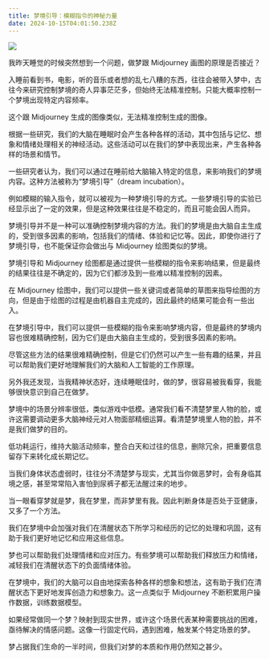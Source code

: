```yaml
---
title: 梦境引导：模糊指令的神秘力量
date: 2024-10-15T04:01:50.238Z
---
```



![](https://img-1259210397.cos.ap-guangzhou.myqcloud.com/Pasted%20image%2020230509134226.png)

我昨天睡觉的时候突然想到一个问题，做梦跟 Midjourney 画图的原理是否接近？

入睡前看到书，电影，听的音乐或者想的乱七八糟的东西，往往会被带入梦中，古往今来研究控制梦境的奇人异事茫茫多，但始终无法精准控制。只能大概率控制一个梦境出现特定内容频率。

这个跟 Midjourney 生成的图像类似，无法精准控制生成的图像。

根据一些研究，我们的大脑在睡眠时会产生各种各样的活动，其中包括与记忆、想象和情绪处理相关的神经活动。这些活动可以在我们的梦中表现出来，产生各种各样的场景和情节。

一些研究者认为，我们可以通过在睡前给大脑输入特定的信息，来影响我们的梦境内容。这种方法被称为“梦境引导”（dream incubation）。

例如模糊的输入指令，就可以被视为一种梦境引导的方式。一些梦境引导的实验已经显示出了一定的效果，但是这种效果往往是不稳定的，而且可能会因人而异。

梦境引导并不是一种可以准确控制梦境内容的方法。我们的梦境是由大脑自主生成的，受到很多因素的影响，包括我们的情绪、体验和记忆等。因此，即使你进行了梦境引导，也不能保证你会做出与 Midjourney 绘图类似的梦境。

梦境引导和 Midjourney 绘图都是通过提供一些模糊的指令来影响结果，但是最终的结果往往是不确定的，因为它们都涉及到一些难以精准控制的因素。

在 Midjourney 绘图中，我们可以提供一些关键词或者简单的草图来指导绘图的方向，但是由于绘图的过程是由机器自主完成的，因此最终的结果可能会有一些出入。

在梦境引导中，我们可以提供一些模糊的指令来影响梦境内容，但是最终的梦境内容也很难精确控制，因为它们是由大脑自主生成的，受到很多因素的影响。

尽管这些方法的结果很难精确控制，但是它们仍然可以产生一些有趣的结果，并且可以帮助我们更好地理解我们的大脑和人工智能的工作原理。

另外我还发现，当我精神状态好，连续睡眠佳时，做的梦，很容易被我看穿，我能够很快意识到自己在做梦。

梦境中的场景分辨率很低，类似游戏中低模。通常我们看不清楚梦里人物的脸，或许这需要调动更多大脑神经元对人物面部精细运算。看清楚梦境里人物的脸，并不是我们做梦的目的。

低功耗运行，维持大脑活动频率，整合白天和过往的信息，删除冗余，把重要信息留存下来转化成长期记忆。

当我们身体状态虚弱时，往往分不清楚梦与现实，尤其当你做恶梦时，会有身临其境之感，甚至常常陷入害怕到尿裤子都无法醒过来的地步。

当一眼看穿梦就是梦，我在梦里，而非梦里有我。因此判断身体是否处于亚健康，又多了一个方法。

我们在梦境中会加强对我们在清醒状态下所学习和经历的记忆的处理和巩固，这有助于我们更好地记忆和应用这些信息。

梦也可以帮助我们处理情绪和应对压力。有些梦境可以帮助我们释放压力和情绪，减轻我们在清醒状态下的负面情绪体验。

在梦境中，我们的大脑可以自由地探索各种各样的想象和想法，这有助于我们在清醒状态下更好地发挥创造力和想象力。这一点类似于 Midjourney 不断积累用户操作数据，训练数据模型。

如果经常做同一个梦？映射到现实世界，或许这个场景代表某种需要挑战的困难，亟待解决的情感问题。这像一行固定代码，遇到困难，触发某个特定场景的梦。

梦占据我们生命的一半时间，但我们对梦的本质和作用仍然知之甚少。